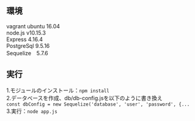## 環境
  vagrant ubuntu 16.04  
  node.js v10.15.3  
  Express 4.16.4  
  PostgreSql 9.5.16  
  Sequelize　5.7.6  

## 実行

1.モジュールのインストール：`npm install`  
2.データベースを作成、db/db-config.jsを以下のように書き換え  
  `const dbConfig = new Sequelize('database', 'user', 'password', {...`  
3.実行：`node app.js`
